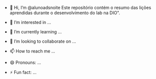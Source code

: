 - 👋 Hi, I’m @alunoadsnoite
Este repositório contém o resumo das lições aprendidas durante o desenvolvimento do lab na DIO".

- 👀 I’m interested in ...
- 🌱 I’m currently learning ...
- 💞️ I’m looking to collaborate on ...
- 📫 How to reach me ...
- 😄 Pronouns: ...
- ⚡ Fun fact: ...

<!---
alunoadsnoite/alunoadsnoite is a ✨ special ✨ repository because its `README.md` (this file) appears on your GitHub profile.
You can click the Preview link to take a look at your changes.
--->
